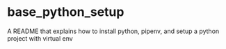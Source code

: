 # base_python_setup
A README that explains how to install python, pipenv, and setup a python project with virtual env
